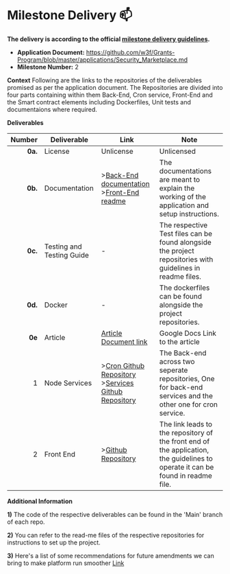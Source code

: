 # Milestone Delivery :mailbox:

**The delivery is according to the official [milestone delivery guidelines](https://github.com/w3f/Grants-Program/blob/master/docs/Support%20Docs/milestone-deliverables-guidelines.md).**  

* **Application Document:** https://github.com/w3f/Grants-Program/blob/master/applications/Security_Marketplace.md
* **Milestone Number:** 2

**Context**
Following are the links to the repositories of the deliverables promised as per the application document. The Repositories are divided into four parts containing within them Back-End, Cron service, Front-End and the Smart contract elements including Dockerfiles, Unit tests and documentaions where required.

**Deliverables**

| Number | Deliverable | Link | Note |
| -----: | ----------- | ------------- | -------|
| **0a.** | License | Unlicense | Unlicensed |
| **0b.** | Documentation | >[Back-End documentation](https://github.com/ParthChaudhary31/Security_Marketplace_Backend/blob/main/AuditBazaarBackendArchitecture.docx) >[Front-End readme](https://github.com/ParthChaudhary31/Security_Marketplace_Frontend/blob/security-marketplace-milestone2/README.md)| The documentations are meant to explain the working of the application and setup instructions. |
| **0c.** | Testing and Testing Guide | - | The respective Test files can be found alongside the project repositories with guidelines in readme files. |
| **0d.** | Docker | - | The dockerfiles can be found alongside the project repositories. |
| **0e** | Article | [Article Document link](https://docs.google.com/document/d/1AnJQgGjM3Xd0gUYXi3HUsFYjcZ0cV4jDKLjt5qqAuks) | Google Docs Link to the article |
| 1 | Node Services | >[Cron Github Repository](https://github.com/ParthChaudhary31/Security_Marketplace_Cron)  >[Services Github Repository](https://github.com/ParthChaudhary31/Security_Marketplace_Backend) | The Back-end across two seperate repositories, One for back-end services and the other one for cron service. |
| 2 | Front End | >[Github Repository](https://github.com/ParthChaudhary31/Security_Marketplace_Frontend/tree/security-marketplace-milestone2) | The link leads to the repository of the front end of the application, the guidelines to operate it can be found in readme file. |

**Additional Information**

**1)** The code of the respective deliverables can be found in the 'Main' branch of each repo.

**2)** You can refer to the read-me files of the respective repositories for instructions to set up the project.

**3)** Here's a list of some recommendations for future amendments we can bring to make platform run smoother [Link](https://docs.google.com/document/d/173oJJ7egd--CCoh8VTz0mGwaEH8f3qv1qA8_e79d50E)
